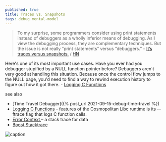 ```yaml
---
published: true
title: Traces vs. Snapshots
tags: debug mental-model
---
```

> To my surprise, some programmers consider using print statements instead of debuggers as a wholly inferior means of debugging. As I view the debugging process, they are complementary techniques. But the issue is not really “print statements” versus “debuggers.” - [It’s traces versus snapshots.](https://www.scott-a-s.com/traces-vs-snapshots/) / [HN](https://news.ycombinator.com/item?id=31293046)

Here's one of its most important use cases. Have you ever had you debugger stupified by a NULL function pointer before? Debuggers aren't very good at handling this situation. Because once the control flow jumps to the NULL page, you'd need to find a way to rewind execution history to figure out how it got there. - [	Logging C Functions](https://news.ycombinator.com/item?id=31443198)

see also
- [Time Travel Debugger]({% post_url 2021-09-15-debug-time-travel %})
- [	Logging C Functions](https://news.ycombinator.com/item?id=31443198) - features of the Cosmopolitan Libc runtime is its --ftrace flag that logs C function calls.
- [Error Context ](http://www.ilikebigbits.com/2016_02_28_error_context.html)– a stack trace for data
- [Boost.Stacktrace](https://github.com/boostorg/stacktrace)

![caption](https://www.scott-a-s.com/files/state_view.png)